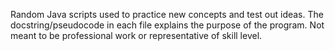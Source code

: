 Random Java scripts used to practice new concepts and test out ideas.
The docstring/pseudocode in each file explains the purpose of the program.
Not meant to be professional work or representative of skill level.
